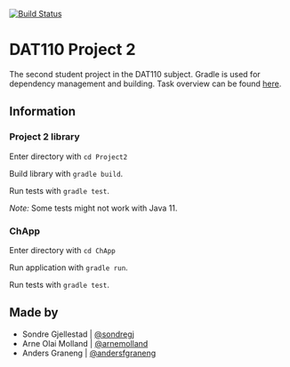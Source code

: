[![Build Status](https://travis-ci.com/roger-29/dat110-project2.svg?branch=master)](https://travis-ci.com/roger-29/dat110-project2)

# DAT110 Project 2

The second student project in the DAT110 subject. Gradle is used for dependency management and building. Task overview can be found [here](https://github.com/selabhvl/dat110public/blob/master/week8/week8.md).

## Information

### Project 2 library

Enter directory with `cd Project2`

Build library with `gradle build`.

Run tests with `gradle test`.

*Note:* Some tests might not work with Java 11.

### ChApp

Enter directory with `cd ChApp`

Run application with `gradle run`.

Run tests with `gradle test`.

## Made by

- Sondre Gjellestad | [@sondregj](https://github.com/sondregj)
- Arne Olai Molland | [@arnemolland](https://github.com/arnemolland)
- Anders Graneng | [@andersfgraneng](https://github.com/andersfgraneng)
